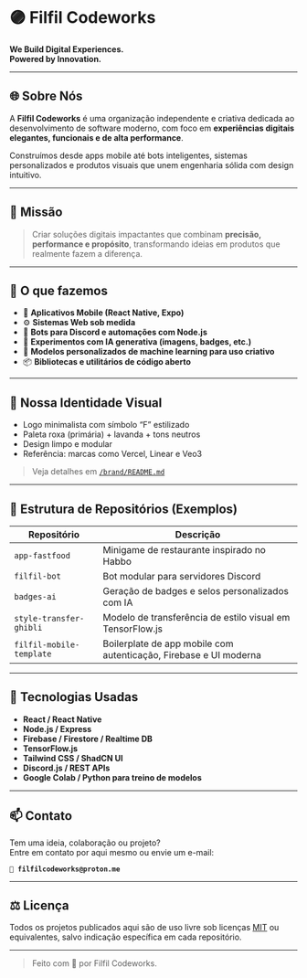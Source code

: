 # 🟣 Filfil Codeworks

**We Build Digital Experiences.**  
**Powered by Innovation.**

---

## 🌐 Sobre Nós

A **Filfil Codeworks** é uma organização independente e criativa dedicada ao desenvolvimento de software moderno, com foco em **experiências digitais elegantes, funcionais e de alta performance**.

Construímos desde apps mobile até bots inteligentes, sistemas personalizados e produtos visuais que unem engenharia sólida com design intuitivo.

---

## 🚀 Missão

> Criar soluções digitais impactantes que combinam **precisão, performance e propósito**, transformando ideias em produtos que realmente fazem a diferença.

---

## 🧩 O que fazemos

- 📱 **Aplicativos Mobile (React Native, Expo)**
- ⚙️ **Sistemas Web sob medida**
- 🤖 **Bots para Discord e automações com Node.js**
- 🎨 **Experimentos com IA generativa (imagens, badges, etc.)**
- 🧠 **Modelos personalizados de machine learning para uso criativo**
- 📦 **Bibliotecas e utilitários de código aberto**

---

## 🎨 Nossa Identidade Visual

- Logo minimalista com símbolo “F” estilizado  
- Paleta roxa (primária) + lavanda + tons neutros  
- Design limpo e modular  
- Referência: marcas como Vercel, Linear e Veo3

> Veja detalhes em [`/brand/README.md`](./brand/README.md)

---

## 📁 Estrutura de Repositórios (Exemplos)

| Repositório | Descrição |
|-------------|-----------|
| `app-fastfood` | Minigame de restaurante inspirado no Habbo |
| `filfil-bot` | Bot modular para servidores Discord |
| `badges-ai` | Geração de badges e selos personalizados com IA |
| `style-transfer-ghibli` | Modelo de transferência de estilo visual em TensorFlow.js |
| `filfil-mobile-template` | Boilerplate de app mobile com autenticação, Firebase e UI moderna |

---

## 🔧 Tecnologias Usadas

- **React / React Native**
- **Node.js / Express**
- **Firebase / Firestore / Realtime DB**
- **TensorFlow.js**
- **Tailwind CSS / ShadCN UI**
- **Discord.js / REST APIs**
- **Google Colab / Python para treino de modelos**

---

## 📫 Contato

Tem uma ideia, colaboração ou projeto?  
Entre em contato por aqui mesmo ou envie um e-mail:

**`📧 filfilcodeworks@proton.me`**

---

## ⚖️ Licença

Todos os projetos publicados aqui são de uso livre sob licenças [MIT](./LICENSE) ou equivalentes, salvo indicação específica em cada repositório.

---

> Feito com 💜 por Filfil Codeworks.
